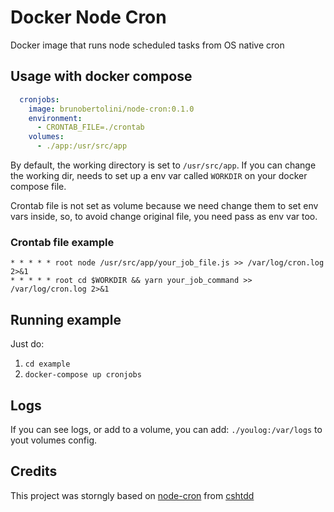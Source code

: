 # Docker Node Cron

Docker image that runs node scheduled tasks from OS native cron

## Usage with docker compose

```yml
  cronjobs:
    image: brunobertolini/node-cron:0.1.0
    environment:
      - CRONTAB_FILE=./crontab
    volumes:
      - ./app:/usr/src/app
```

By default, the working directory is set to `/usr/src/app`.
If you can change the working dir, needs to set up a env var called `WORKDIR` on your docker compose file.

Crontab file is not set as volume because we need change them to set env vars inside, so, to avoid change original file, you need pass as env var too.

### Crontab file example

```shell
* * * * * root node /usr/src/app/your_job_file.js >> /var/log/cron.log 2>&1
* * * * * root cd $WORKDIR && yarn your_job_command >> /var/log/cron.log 2>&1
```

## Running example

Just do:
1. `cd example`
2. `docker-compose up cronjobs`

## Logs

If you can see logs, or add to a volume, you can add: `./youlog:/var/logs` to yout volumes config.

## Credits

This project was storngly based on [node-cron](https://github.com/sanderdms/node-cron) from [cshtdd](https://github.com/cshtdd)